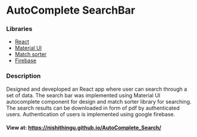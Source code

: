 # AutoComplete SearchBar

### Libraries
* [React](https://reactjs.org/)
* [Material UI](https://material-ui.com/)
* [Match sorter](https://github.com/kentcdodds/match-sorter)
* [Firebase](https://github.com/firebase)

### Description

Designed and deveploped an React app where user can search through a set of data. The search bar was implemented using Material UI autocomplete component for design and match sorter library for searching.
The search results can be downloaded in form of pdf by authenticated users. Authentication of users is implemented using google firebase.

#### View at: https://nishithingu.github.io/AutoComplete_Search/ 
